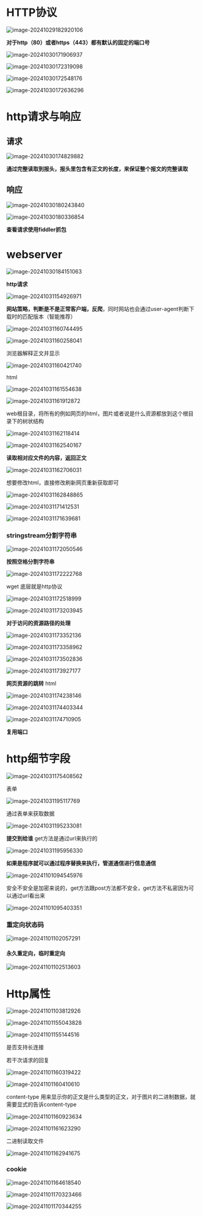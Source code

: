 # HTTP协议

![image-20241029182920106](D:\code\study\notes_stu\c++_note\picture\image-20241029182920106.png)

**对于http（80）或者https（443）都有默认的固定的端口号**

![image-20241030171906937](D:\code\study\notes_stu\c++_note\picture\image-20241030171906937.png)

![image-20241030172319098](D:\code\study\notes_stu\c++_note\picture\image-20241030172319098.png)

![image-20241030172548176](D:\code\study\notes_stu\c++_note\picture\image-20241030172548176.png)

![image-20241030172636296](D:\code\study\notes_stu\c++_note\picture\image-20241030172636296.png)

# http请求与响应

## 请求

![image-20241030174829882](D:\code\study\notes_stu\c++_note\picture\image-20241030174829882.png)

**通过完整读取到报头，报头里包含有正文的长度，来保证整个报文的完整读取**

## 响应

![image-20241030180243840](D:\code\study\notes_stu\c++_note\picture\image-20241030180243840.png)

![image-20241030180336854](D:\code\study\notes_stu\c++_note\picture\image-20241030180336854.png)

**查看请求使用fiddler抓包**

# webserver

![image-20241030184151063](D:\code\study\notes_stu\c++_note\picture\image-20241030184151063.png)

**http请求**

![image-20241031154926971](D:\code\study\notes_stu\c++_note\picture\image-20241031154926971.png)

**网站策略，判断是不是正常客户端，反爬**，同时网站也会通过user-agent判断下载时的匹配版本（智能推荐）

![image-20241031160744495](D:\code\study\notes_stu\c++_note\picture\image-20241031160744495.png)

![image-20241031160258041](D:\code\study\notes_stu\c++_note\picture\image-20241031160258041.png)

浏览器解释正文并显示

![image-20241031160421740](D:\code\study\notes_stu\c++_note\picture\image-20241031160421740.png)

html

![image-20241031161554638](D:\code\study\notes_stu\c++_note\picture\image-20241031161554638.png)

![image-20241031161912872](D:\code\study\notes_stu\c++_note\picture\image-20241031161912872.png)

web根目录，将所有的例如网页的html，图片或者说是什么资源都放到这个根目录下的树状结构

![image-20241031162118414](D:\code\study\notes_stu\c++_note\picture\image-20241031162118414.png)

![image-20241031162540167](D:\code\study\notes_stu\c++_note\picture\image-20241031162540167.png)

**读取相对应文件的内容，返回正文**

![image-20241031162706031](D:\code\study\notes_stu\c++_note\picture\image-20241031162706031.png)

想要修改html，直接修改刷新网页重新获取即可

![image-20241031162848865](D:\code\study\notes_stu\c++_note\picture\image-20241031162848865.png)

![image-20241031171412531](D:\code\study\notes_stu\c++_note\picture\image-20241031171412531.png)

![image-20241031171639681](D:\code\study\notes_stu\c++_note\picture\image-20241031171639681.png)

### stringstream分割字符串

![image-20241031172050546](D:\code\study\notes_stu\c++_note\picture\image-20241031172050546.png)

**按照空格分割字符串**

![image-20241031172222768](D:\code\study\notes_stu\c++_note\picture\image-20241031172222768.png)

wget 底层就是http协议

![image-20241031172518999](D:\code\study\notes_stu\c++_note\picture\image-20241031172518999.png)

![image-20241031173203945](D:\code\study\notes_stu\c++_note\picture\image-20241031173203945.png)

**对于访问的资源路径的处理**

![image-20241031173352136](D:\code\study\notes_stu\c++_note\picture\image-20241031173352136.png)

![image-20241031173358962](D:\code\study\notes_stu\c++_note\picture\image-20241031173358962.png)

![image-20241031173502836](D:\code\study\notes_stu\c++_note\picture\image-20241031173502836.png)

![image-20241031173927177](D:\code\study\notes_stu\c++_note\picture\image-20241031173927177.png)

**网页资源的跳转** html

![image-20241031174238146](D:\code\study\notes_stu\c++_note\picture\image-20241031174238146.png)

![image-20241031174403344](D:\code\study\notes_stu\c++_note\picture\image-20241031174403344.png)

![image-20241031174710905](D:\code\study\notes_stu\c++_note\picture\image-20241031174710905.png)

**复用端口**

# http细节字段

![image-20241031175408562](D:\code\study\notes_stu\c++_note\picture\image-20241031175408562.png)

表单

![image-20241031195117769](D:\code\study\notes_stu\c++_note\picture\image-20241031195117769.png)

通过表单来获取数据

![image-20241031195233081](D:\code\study\notes_stu\c++_note\picture\image-20241031195233081.png)

**提交到给谁**   get方法是通过url来执行的

![image-20241031195956330](D:\code\study\notes_stu\c++_note\picture\image-20241031195956330.png)

**如果是程序就可以通过程序替换来执行，管道通信进行信息通信**

![image-20241101094545976](D:\code\study\notes_stu\c++_note\picture\image-20241101094545976.png)

安全不安全是加密来说的，get方法跟post方法都不安全，get方法不私密因为可以通过url看出来

![image-20241101095403351](D:\code\study\notes_stu\c++_note\picture\image-20241101095403351.png)

### 重定向状态码

![image-20241101102057291](D:\code\study\notes_stu\c++_note\picture\image-20241101102057291.png)

#### 永久重定向，临时重定向

![image-20241101102513603](D:\code\study\notes_stu\c++_note\picture\image-20241101102513603.png)

# Http属性

![image-20241101103812926](D:\code\study\notes_stu\c++_note\picture\image-20241101103812926.png)

![image-20241101155043828](D:\code\study\notes_stu\c++_note\picture\image-20241101155043828.png)

![image-20241101155144516](D:\code\study\notes_stu\c++_note\picture\image-20241101155144516.png)

是否支持长连接  

若干次请求的回复

![image-20241101160319422](D:\code\study\notes_stu\c++_note\picture\image-20241101160319422.png)

![image-20241101160410610](D:\code\study\notes_stu\c++_note\picture\image-20241101160410610.png)

content-type 用来显示你的正文是什么类型的正文，对于图片的二进制数据，就需要显式的告诉content-type

![image-20241101160923634](D:\code\study\notes_stu\c++_note\picture\image-20241101160923634.png)

![image-20241101161623290](D:\code\study\notes_stu\c++_note\picture\image-20241101161623290.png)

二进制读取文件

![image-20241101162941675](D:\code\study\notes_stu\c++_note\picture\image-20241101162941675.png)

### cookie

![image-20241101164618540](D:\code\study\notes_stu\c++_note\picture\image-20241101164618540.png)

![image-20241101170323466](D:\code\study\notes_stu\c++_note\picture\image-20241101170323466.png)

![image-20241101170344255](D:\code\study\notes_stu\c++_note\picture\image-20241101170344255.png)